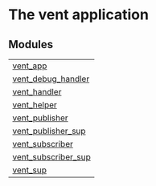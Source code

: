 

# The vent application #


## Modules ##


<table width="100%" border="0" summary="list of modules">
<tr><td><a href="vent_app.md" class="module">vent_app</a></td></tr>
<tr><td><a href="vent_debug_handler.md" class="module">vent_debug_handler</a></td></tr>
<tr><td><a href="vent_handler.md" class="module">vent_handler</a></td></tr>
<tr><td><a href="vent_helper.md" class="module">vent_helper</a></td></tr>
<tr><td><a href="vent_publisher.md" class="module">vent_publisher</a></td></tr>
<tr><td><a href="vent_publisher_sup.md" class="module">vent_publisher_sup</a></td></tr>
<tr><td><a href="vent_subscriber.md" class="module">vent_subscriber</a></td></tr>
<tr><td><a href="vent_subscriber_sup.md" class="module">vent_subscriber_sup</a></td></tr>
<tr><td><a href="vent_sup.md" class="module">vent_sup</a></td></tr></table>

